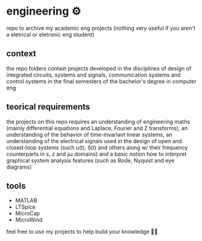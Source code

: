 # engineering ⚙️
repo to archive my academic eng projects (nothing very useful if you aren't a eletrical or eletronic eng student)

## context
the repo folders contain projects developed in the disciplines of design of integrated circuits, systems and signals, communication systems and control systems in the final semesters of the bachelor's degree in computer eng

## teorical requirements
the projects on this repo requires an understanding of engineering maths (mainly differential equations and Laplace, Fourier and Z transforms), an understanding of the behavior of time-invariant linear systems, an understanding of the electrical signals used in the design of open and closed-loop systems (such u(t), δ(t) and others along w/ their frequency counterparts in s, z and jω domains) and a basic notion how to interpret graphical system analysis features (such as Bode, Nyquist and eye diagrams)

## tools
- MATLAB
- LTSpice
- MicroCap
- MicroWind

feel free to use my projects to help build your knowledge 🤙🏻
